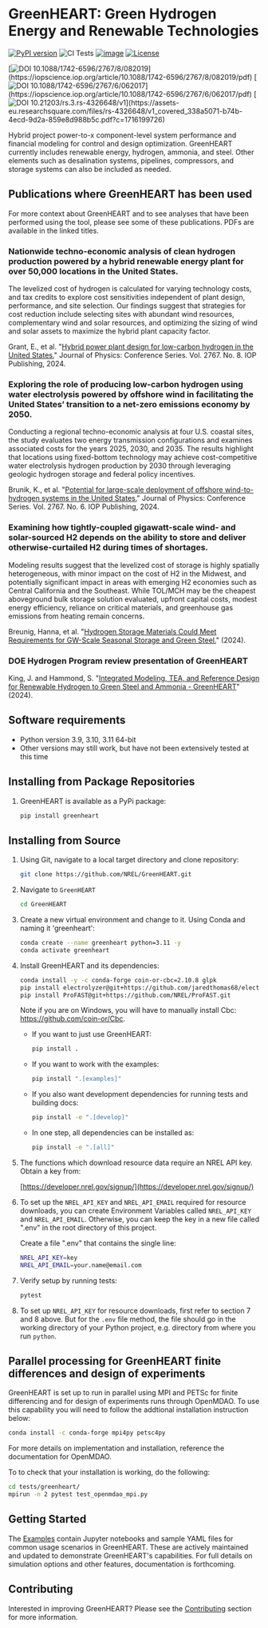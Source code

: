 # GreenHEART: Green Hydrogen Energy and Renewable Technologies

[![PyPI version](https://badge.fury.io/py/GreenHEART.svg)](https://badge.fury.io/py/GreenHEART)
![CI Tests](https://github.com/NREL/GreenHEART/actions/workflows/ci.yml/badge.svg)
[![image](https://img.shields.io/pypi/pyversions/GreenHEART.svg)](https://pypi.python.org/pypi/GreenHEART)
[![License](https://img.shields.io/badge/License-BSD%203--Clause-blue.svg)](https://opensource.org/licenses/BSD-3-Clause)

[![DOI 10.1088/1742-6596/2767/8/082019](https://img.shields.io/badge/DOI-10.1088%2F1742--6596%2F2767%2F8%2F082019-brightgreen?link=[https://doi.org/10.1088/1742-6596/2767/8/082019](https://doi.org/10.1088/1742-6596/2767/8/082019))](https://iopscience.iop.org/article/10.1088/1742-6596/2767/8/082019/pdf)
[![DOI 10.1088/1742-6596/2767/6/062017](https://img.shields.io/badge/DOI-10.1088%2F1742--6596%2F2767%2F6%2F062017-brightgreen?link=[https://doi.org/10.1088/1742-6596/2767/6/062017](https://doi.org/10.1088/1742-6596/2767/6/062017))](https://iopscience.iop.org/article/10.1088/1742-6596/2767/6/062017/pdf)
[![DOI 10.21203/rs.3.rs-4326648/v1](https://img.shields.io/badge/DOI-10.21203%2Frs.3.rs--4326648%2Fv1-brightgreen?link=[https://doi.org/10.21203/rs.3.rs-4326648/v1](https://doi.org/10.21203/rs.3.rs-4326648/v1))](https://assets-eu.researchsquare.com/files/rs-4326648/v1_covered_338a5071-b74b-4ecd-9d2a-859e8d988b5c.pdf?c=1716199726)

Hybrid project power-to-x component-level system performance and financial modeling for control and
design optimization. GreenHEART currently includes renewable energy, hydrogen, ammonia, and steel.
Other elements such as desalination systems, pipelines, compressors, and storage systems can also be
included as needed.


## Publications where GreenHEART has been used

For more context about GreenHEART and to see analyses that have been performed using the tool, please see some of these publications.
PDFs are available in the linked titles.

### Nationwide techno-economic analysis of clean hydrogen production powered by a hybrid renewable energy plant for over 50,000 locations in the United States.
The levelized cost of hydrogen is calculated for varying technology costs, and tax credits to explore cost sensitivities independent of plant design, performance, and site selection.
Our findings suggest that strategies for cost reduction include selecting sites with abundant wind resources, complementary wind and solar resources, and optimizing the sizing of wind and solar assets to maximize the hybrid plant capacity factor.

Grant, E., et al. "[Hybrid power plant design for low-carbon hydrogen in the United States.](https://iopscience.iop.org/article/10.1088/1742-6596/2767/8/082019/pdf)" Journal of Physics: Conference Series. Vol. 2767. No. 8. IOP Publishing, 2024.


### Exploring the role of producing low-carbon hydrogen using water electrolysis powered by offshore wind in facilitating the United States’ transition to a net-zero emissions economy by 2050.
Conducting a regional techno-economic analysis at four U.S. coastal sites, the study evaluates two energy transmission configurations and examines associated costs for the years 2025, 2030, and 2035.
The results highlight that locations using fixed-bottom technology may achieve cost-competitive water electrolysis hydrogen production by 2030 through leveraging geologic hydrogen storage and federal policy incentives.

Brunik, K., et al. "[Potential for large-scale deployment of offshore wind-to-hydrogen systems in the United States.](https://iopscience.iop.org/article/10.1088/1742-6596/2767/6/062017/pdf)" Journal of Physics: Conference Series. Vol. 2767. No. 6. IOP Publishing, 2024.

### Examining how tightly-coupled gigawatt-scale wind- and solar-sourced H2 depends on the ability to store and deliver otherwise-curtailed H2 during times of shortages.
Modeling results suggest that the levelized cost of storage is highly spatially heterogeneous, with minor impact on the cost of H2 in the Midwest, and potentially significant impact in areas with emerging H2 economies such as Central California and the Southeast. While TOL/MCH may be the cheapest aboveground bulk storage solution evaluated, upfront capital costs, modest energy efficiency, reliance on critical materials, and greenhouse gas emissions from heating remain concerns. 

Breunig, Hanna, et al. "[Hydrogen Storage Materials Could Meet Requirements for GW-Scale Seasonal Storage and Green Steel.](https://assets-eu.researchsquare.com/files/rs-4326648/v1_covered_338a5071-b74b-4ecd-9d2a-859e8d988b5c.pdf?c=1716199726)" (2024).

### DOE Hydrogen Program review presentation of GreenHEART
King, J. and Hammond, S. "[Integrated Modeling, TEA, and Reference Design for Renewable Hydrogen to Green Steel and Ammonia - GreenHEART](https://www.hydrogen.energy.gov/docs/hydrogenprogramlibraries/pdfs/review24/sdi001_king_2024_o.pdf?sfvrsn=a800ca84_3)" (2024).

## Software requirements

- Python version 3.9, 3.10, 3.11 64-bit
- Other versions may still work, but have not been extensively tested at this time

## Installing from Package Repositories

1. GreenHEART is available as a PyPi package:

    ```bash
    pip install greenheart
    ```

## Installing from Source

1. Using Git, navigate to a local target directory and clone repository:

    ```bash
    git clone https://github.com/NREL/GreenHEART.git
    ```

2. Navigate to `GreenHEART`

    ```bash
    cd GreenHEART
    ```

3. Create a new virtual environment and change to it. Using Conda and naming it 'greenheart':

    ```bash
    conda create --name greenheart python=3.11 -y
    conda activate greenheart
    ```

4. Install GreenHEART and its dependencies:

    ```bash
    conda install -y -c conda-forge coin-or-cbc=2.10.8 glpk
    pip install electrolyzer@git+https://github.com/jaredthomas68/electrolyzer.git@smoothing
    pip install ProFAST@git+https://github.com/NREL/ProFAST.git
    ```

    Note if you are on Windows, you will have to manually install Cbc: https://github.com/coin-or/Cbc.

    - If you want to just use GreenHEART:

       ```bash
       pip install .  
       ```

    - If you want to work with the examples:

       ```bash
       pip install ".[examples]"
       ```

    - If you also want development dependencies for running tests and building docs:  

       ```bash
       pip install -e ".[develop]"
       ```

    - In one step, all dependencies can be installed as:

      ```bash
      pip install -e ".[all]"
      ```

5. The functions which download resource data require an NREL API key. Obtain a key from:

    [https://developer.nrel.gov/signup/](https://developer.nrel.gov/signup/)

6. To set up the `NREL_API_KEY` and `NREL_API_EMAIL` required for resource downloads, you can create
   Environment Variables called `NREL_API_KEY` and `NREL_API_EMAIL`. Otherwise, you can keep the key
   in a new file called ".env" in the root directory of this project.

    Create a file ".env" that contains the single line:

    ```bash
    NREL_API_KEY=key
    NREL_API_EMAIL=your.name@email.com
    ```

7. Verify setup by running tests:

    ```bash
    pytest
    ```


2. To set up `NREL_API_KEY` for resource downloads, first refer to section 7 and 8 above. But for
   the `.env` file method, the file should go in the working directory of your Python project, e.g.
   directory from where you run `python`.

## Parallel processing for GreenHEART finite differences and design of experiments

GreenHEART is set up to run in parallel using MPI and PETSc for finite differencing and for design of
experiments runs through OpenMDAO. To use this capability you will need to follow the addtional installation
instruction below:

```bash
conda install -c conda-forge mpi4py petsc4py
```

For more details on implementation and installation, reference the documentation for OpenMDAO.

To to check that your installation is working, do the following:

```bash
cd tests/greenheart/
mpirun -n 2 pytest test_openmdao_mpi.py
```

## Getting Started

The [Examples](./examples/) contain Jupyter notebooks and sample YAML files for common usage
scenarios in GreenHEART. These are actively maintained and updated to demonstrate GreenHEART's
capabilities. For full details on simulation options and other features, documentation is
forthcoming.

## Contributing

Interested in improving GreenHEART? Please see the [Contributing](./CONTRIBUTING.md) section for more information.
